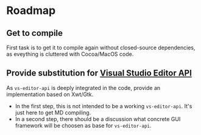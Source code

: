 # Roadmap

## Get to compile

First task is to get it to compile again without closed-source dependencies, as eveything is cluttered with Cocoa/MacOS code.

## Provide substitution for [Visual Studio Editor API](https://github.com/microsoft/vs-editor-api)

As `vs-editor-api` is deeply integrated in the code, provide an implementation based on Xwt/Gtk.

- In the first step, this is not intended to be a working `vs-editor-api`. It's just here to get MD compiling.
- In a second step, there should be a discussion what concrete GUI framework will be choosen as base for `vs-editor-api`.
